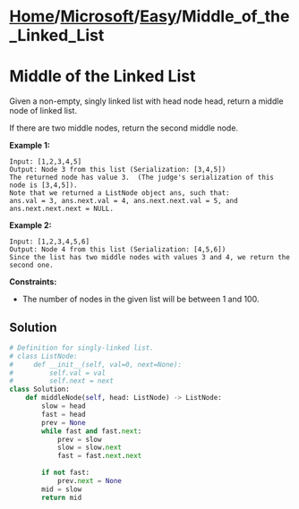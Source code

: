# [Home](./../..)/[Microsoft](./..)/[Easy](./)/Middle_of_the_Linked_List
<h1>Middle of the Linked List</h1>

<p>
Given a non-empty, singly linked list with head node head, return a middle node of linked list.

If there are two middle nodes, return the second middle node.
</p>

<b>Example 1:</b>

    Input: [1,2,3,4,5]
    Output: Node 3 from this list (Serialization: [3,4,5])
    The returned node has value 3.  (The judge's serialization of this node is [3,4,5]).
    Note that we returned a ListNode object ans, such that:
    ans.val = 3, ans.next.val = 4, ans.next.next.val = 5, and ans.next.next.next = NULL.
    
<b>Example 2:</b>

    Input: [1,2,3,4,5,6]
    Output: Node 4 from this list (Serialization: [4,5,6])
    Since the list has two middle nodes with values 3 and 4, we return the second one.
    
<b>Constraints:</b>

- The number of nodes in the given list will be between 1 and 100.

<h2>Solution</h2>

```python
# Definition for singly-linked list.
# class ListNode:
#     def __init__(self, val=0, next=None):
#         self.val = val
#         self.next = next
class Solution:
    def middleNode(self, head: ListNode) -> ListNode:
        slow = head
        fast = head
        prev = None
        while fast and fast.next:
            prev = slow
            slow = slow.next
            fast = fast.next.next
        
        if not fast:
            prev.next = None
        mid = slow
        return mid
```
